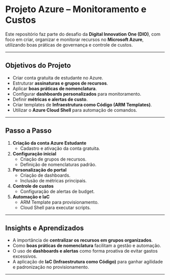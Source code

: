 # Projeto Azure – Monitoramento e Custos

Este repositório faz parte do desafio da **Digital Innovation One (DIO)**, com foco em criar, organizar e monitorar recursos no **Microsoft Azure**, utilizando boas práticas de governança e controle de custos.

---

## Objetivos do Projeto
- Criar conta gratuita de estudante no Azure.
- Estruturar **assinaturas e grupos de recursos**.
- Aplicar **boas práticas de nomenclatura**.
- Configurar **dashboards personalizados** para monitoramento.
- Definir **métricas e alertas de custo**.
- Criar templates de **Infraestrutura como Código (ARM Templates)**.
- Utilizar o **Azure Cloud Shell** para automação de comandos.

---

## Passo a Passo
1. **Criação da conta Azure Estudante**  
   - Cadastro e ativação da conta gratuita.
2. **Configuração inicial**  
   - Criação de grupos de recursos.
   - Definição de nomenclaturas padrão.
3. **Personalização do portal**  
   - Criação de dashboards.  
   - Inclusão de métricas principais.
4. **Controle de custos**  
   - Configuração de alertas de budget.
5. **Automação e IaC**  
   - ARM Template para provisionamento.  
   - Cloud Shell para executar scripts.

---

## Insights e Aprendizados
- A importância de **centralizar os recursos em grupos organizados**.
- Como **boas práticas de nomenclatura** facilitam a gestão e automação.
- O uso de **dashboards e alertas** como forma proativa de evitar gastos excessivos.
- A aplicação de **IaC (Infraestrutura como Código)** para ganhar agilidade e padronização no provisionamento.

---
